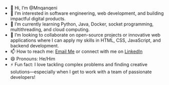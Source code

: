 - 👋 Hi, I’m @Mnqanqeni
- 👀  I’m interested in software engineering, web development, and building impactful digital products.
- 🌱 I’m currently learning Python, Java, Docker, socket programming, multithreading, and cloud computing.
- 💞️ I’m looking to collaborate on open-source projects or innovative web applications where I can apply my skills in HTML, CSS, JavaScript, and backend development.
- 📫  How to reach me: [Email Me](mailto:mnqanqenindiyakholwa206@gmail.com) or connect with me on [LinkedIn](https://www.linkedin.com/in/ndiyakholwa-mnqanqeni-9687a932b)
- 😄 Pronouns:  He/Him
- ⚡ Fun fact:  I love tackling complex problems and finding creative solutions—especially when I get to work with a team of passionate developers!
